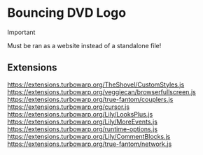 # Bouncing DVD Logo
> [!IMPORTANT]
> Must be ran as a website instead of a standalone file!

## Extensions
https://extensions.turbowarp.org/TheShovel/CustomStyles.js
https://extensions.turbowarp.org/veggiecan/browserfullscreen.js
https://extensions.turbowarp.org/true-fantom/couplers.js
https://extensions.turbowarp.org/cursor.js
https://extensions.turbowarp.org/Lily/LooksPlus.js
https://extensions.turbowarp.org/Lily/MoreEvents.js
https://extensions.turbowarp.org/runtime-options.js
https://extensions.turbowarp.org/Lily/CommentBlocks.js
https://extensions.turbowarp.org/true-fantom/network.js
